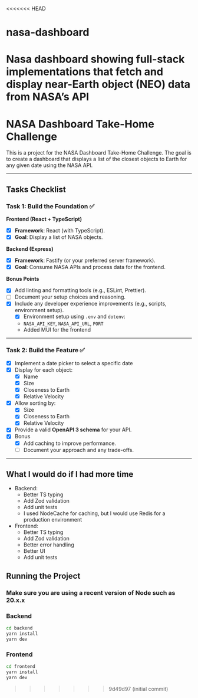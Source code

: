 <<<<<<< HEAD
# nasa-dashboard
Nasa dashboard showing full-stack implementations that fetch and display near-Earth object (NEO) data from NASA’s API
=======
# NASA Dashboard Take-Home Challenge

This is a project for the NASA Dashboard Take-Home Challenge. The goal is to create a dashboard that displays a list of the closest objects to Earth for any given date using the NASA API.

---

## Tasks Checklist

### Task 1: Build the Foundation ✅

**Frontend (React + TypeScript)**

- [x] **Framework**: React (with TypeScript).
- [x] **Goal**: Display a list of NASA objects.

**Backend (Express)**

- [x] **Framework**: Fastify (or your preferred server framework).
- [x] **Goal**: Consume NASA APIs and process data for the frontend.

**Bonus Points**
- [x] Add linting and formatting tools (e.g., ESLint, Prettier).
- [ ] Document your setup choices and reasoning.
- [x] Include any developer experience improvements (e.g., scripts, environment setup).
  - [x] Environment setup using `.env` and `dotenv`:
  - `NASA_API_KEY`, `NASA_API_URL`, `PORT`
  - Added MUI for the frontend

---

### Task 2: Build the Feature ✅

- [x] Implement a date picker to select a specific date
- [x] Display for each object:
  - [x] Name
  - [x] Size
  - [x] Closeness to Earth
  - [x] Relative Velocity
- [x] Allow sorting by:
  - [x] Size
  - [x] Closeness to Earth
  - [x] Relative Velocity
- [x] Provide a valid **OpenAPI 3 schema** for your API.
- [x] Bonus
  - [x] Add caching to improve performance.
  - [ ] Document your approach and any trade-offs.

---

## What I would do if I had more time
- Backend:
  - Better TS typing
  - Add Zod validation
  - Add unit tests
  - I used NodeCache for caching, but I would use Redis for a production environment
- Frontend:
  - Better TS typing
  - Add Zod validation
  - Better error handling
  - Better UI
  - Add unit tests

## Running the Project

### Make sure you are using a recent version of Node such as 20.x.x

### Backend
```bash
cd backend
yarn install
yarn dev
```

### Frontend
```bash
cd frontend
yarn install
yarn dev
```
>>>>>>> 9d49d97 (initial commit)
